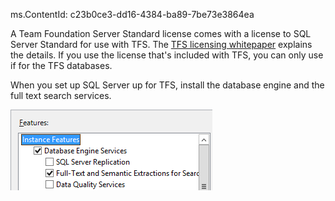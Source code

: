 ms.ContentId: c23b0ce3-dd16-4384-ba89-7be73e3864ea

A Team Foundation Server Standard license comes with a license to SQL Server Standard for use with TFS.
The [TFS licensing whitepaper](http://www.microsoft.com/en-us/download/details.aspx?id=13350) explains the details.
If you use the license that's included with TFS,
you can only use if for the TFS databases.

When you set up SQL Server up for TFS, install the database engine and the full text search services.

![SQL_SERVER_FEATURES](/Library/vs/alm/tfs/setup/_shared/_img/sql-features.png)


